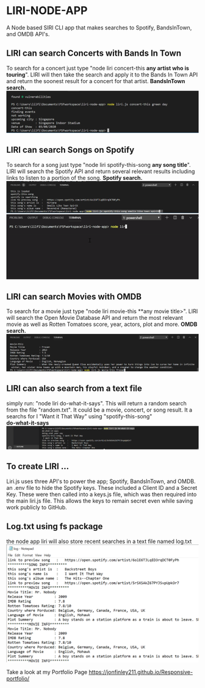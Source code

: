 # LIRI-NODE-APP
A Node based SIRI CLI app that makes searches to Spotify, BandsInTown, and OMDB API's. 

## LIRI can search Concerts with Bands In Town
To search for a concert just type "node liri concert-this **any artist who is touring**".
LIRI will then take the search and apply it to the Bands In Town API and return the soonest result for a concert for that artist. 
**BandsInTown search.**
![liri concert](/images/doc1.png)


## LIRI can search Songs on Spotify
To search for a song just type "node liri spotify-this-song **any song title**".
LIRI will search the Spotify API and return several relevant results including links to listen to a portion of the song. 
**Spotify search.**
![liri spotify](/images/doc3.png)
![liri spotify](/images/sppotgif.gif)


## LIRI can search Movies with OMDB
To search for a movie just type "node liri movie-this **any movie title>".
LIRI will search the Open Movie Database API and return the most relevant movie as well as Rotten Tomatoes score, year, actors, plot and more. 
**OMDB search.**
![liri movie](/images/doc2.png)

## LIRI can also search from a text file
simply run: "node liri do-what-it-says".
This will return a random search from the file "random.txt". It could be a movie, concert, or song result. It a searchs  for I "Want it That Way" using "spotify-this-song"  
**do-what-it-says**
![liri random](/images/doc4.png)

## To create LIRI ...
Liri.js uses three API's to power the app; Spotify, BandsInTown, and OMDB. an .env file to hide the Spotify keys. These included a Client ID and a Secret Key. These were then called into a keys.js file, which was then required into the main liri.js file. This allows the keys to remain secret even while saving work publicly to GitHub.

## Log.txt using fs package
the node app liri will also store recent searches in a text file named log.txt
![lori random](/images/doc5.png)


Take a look at my Portfolio Page
https://jonfinley211.github.io/Responsive-portfolio/

